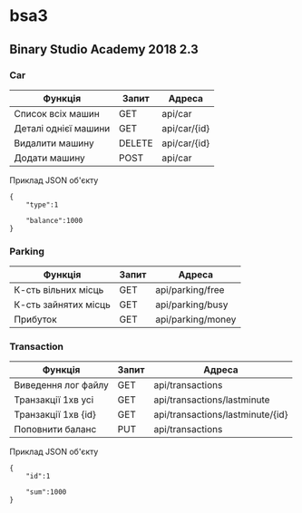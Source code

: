 # bsa3
## Binary Studio Academy 2018 2.3




### Car


Функція			|	Запит	|	Адреса
------------------------|---------------|--------------------
Список всіх машин	|	GET	|	api/car
Деталі однієї машини	|	GET	|	api/car/{id}
Видалити машину		|	DELETE	|	api/car/{id}
Додати машину		|	POST	|	api/car


Приклад JSON об'єкту

```
{
	"type":1
	
	"balance":1000	
}
```





### Parking


Функція			|	Запит	|	Адреса
------------------------|---------------|--------------------
К-сть вільних місць	|	GET	|	api/parking/free
К-сть зайнятих місць	|	GET	|	api/parking/busy
Прибуток		|	GET	|	api/parking/money



### Transaction


Функція			|	Запит	|	Адреса
------------------------|---------------|--------------------
Виведення лог файлу	|	GET	|	api/transactions
Транзакції 1хв усі	|	GET	|	api/transactions/lastminute
Транзакції 1хв {id}	|	GET	|	api/transactions/lastminute/{id}
Поповнити баланс	|	PUT	|	api/transactions


Приклад JSON об'єкту

```
{
	"id":1
	
	"sum":1000	
}
```
